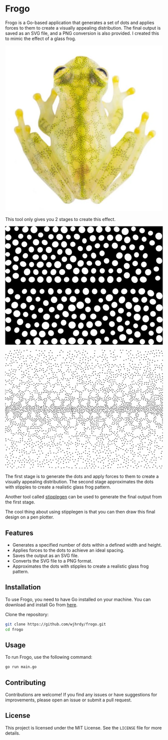# Frogo

Frogo is a Go-based application that generates a set of dots and applies forces to them to create a visually appealing distribution. The final output is saved as an SVG file, and a PNG conversion is also provided. I created this to mimic the effect of a glass frog.

![Frogo](./assets/glassfrog.jpg)

This tool only gives you 2 stages to create this effect.

![Frogo](./assets/output.svg)

![Frogo](./assets/stippled_output.svg)

The first stage is to generate the dots and apply forces to them to create a visually appealing distribution.
The second stage approximates the dots with stipples to create a realistic glass frog pattern.

Another tool called [stipplegen](https://github.com/evil-mad/stipplegen/) can be used to generate the final output from the first stage.

The cool thing about using stipplegen is that you can then draw this final design on a pen plotter.

## Features

- Generates a specified number of dots within a defined width and height.
- Applies forces to the dots to achieve an ideal spacing.
- Saves the output as an SVG file.
- Converts the SVG file to a PNG format.
- Approximates the dots with stipples to create a realistic glass frog pattern.

## Installation

To use Frogo, you need to have Go installed on your machine. You can download and install Go from [here](https://golang.org/dl/).

Clone the repository:
```sh
git clone https://github.com/wjhrdy/frogo.git
cd frogo
```

## Usage

To run Frogo, use the following command:
```sh
go run main.go
```

## Contributing

Contributions are welcome! If you find any issues or have suggestions for improvements, please open an issue or submit a pull request.

## License

This project is licensed under the MIT License. See the `LICENSE` file for more details.
